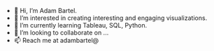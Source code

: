 - 👋 Hi, I’m Adam Bartel.
- 👀 I’m interested in creating interesting and engaging visualizations.
- 🌱 I’m currently learning Tableau, SQL, Python.
- 💞️ I’m looking to collaborate on ...
- 📫 Reach me at adambartel@

<!---
abartel/abartel is a ✨ special ✨ repository because its `README.md` (this file) appears on your GitHub profile.
You can click the Preview link to take a look at your changes.
--->
